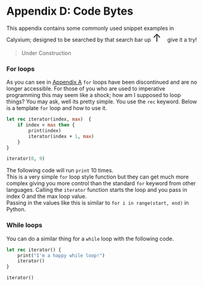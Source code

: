 # Appendix D: Code Bytes

This appendix contains some commonly used snippet examples in Calyxium; designed to be searched by that search bar up <span id="arrow" style="display: inline-block; transition: transform 0.2s ease; font-size: 2em; transform-origin: center;">↑</span> &nbsp;&nbsp;&nbsp;give it a try!

> Under Construction

### For loops

As you can see in [Appendix A](appendix-01-keywords.md#deprecated-keywords) `for` loops have been discontinued
and are no longer accessible. For those of you who are used to imperative programming this may seem like a shock;
how am I supposed to loop things? You may ask, well its pretty simple. You use the `rec` keyword. Below is a template `for` loop and how to use it.

```ocaml
let rec iterator(index, max)  {
    if index < max then {
        print(index)
        iterator(index + 1, max)
    }
}

iterator(0, 9)
```

The following code will run `print` 10 times.\
This is a very simple `for` loop style function but they can get much more 
complex giving you more control than the standard `for` keyword from other languages.
Calling the `iterator` function starts the loop and you pass in index 0 and the max loop value.\
Passing in the values like this is similar to `for i in range(start, end)` in Python.

### While loops

You can do a similar thing for a `while` loop with the following code.

```ocaml
let rec iterator() {
    print("I'm a happy while loop!")
    iterator()
}

iterator()
```
<style>
  #highlight-target {
    transition: box-shadow 0.2s ease, filter 0.2s ease;
  }

  .highlighted {
    box-shadow: 0 0 10px 3px #00ffff;
    filter: brightness(1.5);
  }
</style>

<script>
  const arrow = document.getElementById('arrow');
  const target = document.getElementById('search-toggle');

  function updateArrowRotation() {
    if (!arrow || !target) return;

    const arrowRect = arrow.getBoundingClientRect();
    const targetRect = target.getBoundingClientRect();

    const arrowX = arrowRect.left + arrowRect.width / 2;
    const arrowY = arrowRect.top + arrowRect.height / 2;
    const targetX = targetRect.left + targetRect.width / 2;
    const targetY = targetRect.top + targetRect.height / 2;

    const angleRad = Math.atan2(targetY - arrowY, targetX - arrowX);
    const angleDeg = angleRad * (180 / Math.PI);

    arrow.style.transform = `rotate(${angleDeg + 90}deg)`;
  }

  arrow.addEventListener('mouseenter', () => target.classList.add('highlighted'));
  arrow.addEventListener('mouseleave', () => target.classList.remove('highlighted'));

  window.addEventListener('load', updateArrowRotation);
  window.addEventListener('resize', updateArrowRotation);
  document.addEventListener('scroll', updateArrowRotation);
</script>